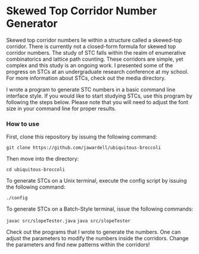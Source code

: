 # Skewed Top Corridor Number Generator

Skewed top corridor numbers lie within a 
structure called a skewed-top corridor. 
There is currently not a closed-form formula for 
skewed top corridor numbers. 
The study of STC falls within the realm of 
enumerative combinatorics and lattice path counting. 
These corridors are simple, yet complex and this study is 
an ongoing work. I presented some of the progress on 
STCs at an undergraduate research conference at my 
school. For more information about STCs, check out the 
media directory.



I wrote a program to generate STC numbers 
in a basic command line interface style. If you would 
like to start studying STCs, use this program by following 
the steps below. Please note that you will need to adjust the 
font size in your command line for proper results. 

### How to use
First, clone this repository by issuing the following command: 

`git clone https://github.com/jawardell/ubiquitous-broccoli`


Then move into the directory: 

`cd ubiquitous-broccoli`

To generate STCs on a Unix terminal, 
execute the config script by issuing the 
following command: 

`./config`

To generate STCs on a Batch-Style terminal, 
issue the following commands: 

`javac src/slopeTester.java`
`java src/slopeTester`


Check out the programs that I wrote to generate 
the numbers. One can adjust the parameters to 
modify the numbers inside the corridors. 
Change the parameters and find new patterns within 
the corridors!

